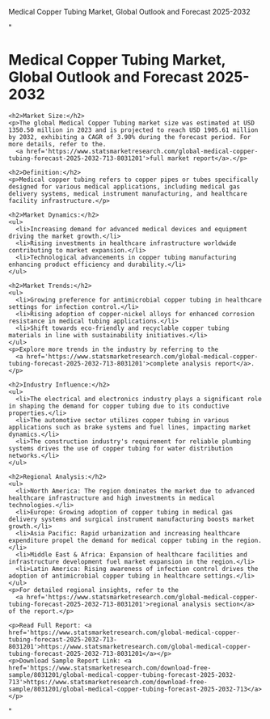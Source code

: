 Medical Copper Tubing Market, Global Outlook and Forecast 2025-2032

"<html>
  <body>
    <h1>Medical Copper Tubing Market, Global Outlook and Forecast 2025-2032</h1>

    <h2>Market Size:</h2>
    <p>The global Medical Copper Tubing market size was estimated at USD 1350.50 million in 2023 and is projected to reach USD 1905.61 million by 2032, exhibiting a CAGR of 3.90% during the forecast period. For more details, refer to the.
      <a href='https://www.statsmarketresearch.com/global-medical-copper-tubing-forecast-2025-2032-713-8031201'>full market report</a>.</p>

    <h2>Definition:</h2>
    <p>Medical copper tubing refers to copper pipes or tubes specifically designed for various medical applications, including medical gas delivery systems, medical instrument manufacturing, and healthcare facility infrastructure.</p>

    <h2>Market Dynamics:</h2>
    <ul>
      <li>Increasing demand for advanced medical devices and equipment driving the market growth.</li>
      <li>Rising investments in healthcare infrastructure worldwide contributing to market expansion.</li>
      <li>Technological advancements in copper tubing manufacturing enhancing product efficiency and durability.</li>
    </ul>

    <h2>Market Trends:</h2>
    <ul>
      <li>Growing preference for antimicrobial copper tubing in healthcare settings for infection control.</li>
      <li>Rising adoption of copper-nickel alloys for enhanced corrosion resistance in medical tubing applications.</li>
      <li>Shift towards eco-friendly and recyclable copper tubing materials in line with sustainability initiatives.</li>
    </ul>
    <p>Explore more trends in the industry by referring to the
      <a href='https://www.statsmarketresearch.com/global-medical-copper-tubing-forecast-2025-2032-713-8031201'>complete analysis report</a>.</p>

    <h2>Industry Influence:</h2>
    <ul>
      <li>The electrical and electronics industry plays a significant role in shaping the demand for copper tubing due to its conductive properties.</li>
      <li>The automotive sector utilizes copper tubing in various applications such as brake systems and fuel lines, impacting market dynamics.</li>
      <li>The construction industry's requirement for reliable plumbing systems drives the use of copper tubing for water distribution networks.</li>
    </ul>

    <h2>Regional Analysis:</h2>
    <ul>
      <li>North America: The region dominates the market due to advanced healthcare infrastructure and high investments in medical technologies.</li>
      <li>Europe: Growing adoption of copper tubing in medical gas delivery systems and surgical instrument manufacturing boosts market growth.</li>
      <li>Asia Pacific: Rapid urbanization and increasing healthcare expenditure propel the demand for medical copper tubing in the region.</li>
      <li>Middle East & Africa: Expansion of healthcare facilities and infrastructure development fuel market expansion in the region.</li>
      <li>Latin America: Rising awareness of infection control drives the adoption of antimicrobial copper tubing in healthcare settings.</li>
    </ul>
    <p>For detailed regional insights, refer to the
      <a href='https://www.statsmarketresearch.com/global-medical-copper-tubing-forecast-2025-2032-713-8031201'>regional analysis section</a> of the report.</p>

    <p>Read Full Report: <a href='https://www.statsmarketresearch.com/global-medical-copper-tubing-forecast-2025-2032-713-8031201'>https://www.statsmarketresearch.com/global-medical-copper-tubing-forecast-2025-2032-713-8031201</a></p>
    <p>Download Sample Report Link: <a href='https://www.statsmarketresearch.com/download-free-sample/8031201/global-medical-copper-tubing-forecast-2025-2032-713'>https://www.statsmarketresearch.com/download-free-sample/8031201/global-medical-copper-tubing-forecast-2025-2032-713</a></p>
  </body>
</html>"
